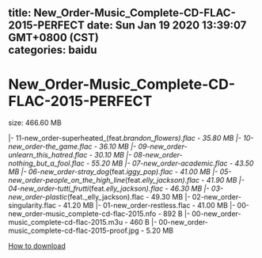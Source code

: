 
title: New_Order-Music_Complete-CD-FLAC-2015-PERFECT
date: Sun Jan 19 2020 13:39:07 GMT+0800 (CST)    
categories: baidu
---

# New_Order-Music_Complete-CD-FLAC-2015-PERFECT
size: 466.60 MB
 
 
|- 11-new_order-superheated_(feat._brandon_flowers).flac - 35.80 MB
|- 10-new_order-the_game.flac - 36.10 MB
|- 09-new_order-unlearn_this_hatred.flac - 30.10 MB
|- 08-new_order-nothing_but_a_fool.flac - 55.20 MB
|- 07-new_order-academic.flac - 43.50 MB
|- 06-new_order-stray_dog_(feat._iggy_pop).flac - 41.00 MB
|- 05-new_order-people_on_the_high_line_(feat._elly_jackson).flac - 41.90 MB
|- 04-new_order-tutti_frutti_(feat._elly_jackson).flac - 46.30 MB
|- 03-new_order-plastic_(feat._elly_jackson).flac - 49.30 MB
|- 02-new_order-singularity.flac - 41.20 MB
|- 01-new_order-restless.flac - 41.00 MB
|- 00-new_order-music_complete-cd-flac-2015.nfo - 892 B
|- 00-new_order-music_complete-cd-flac-2015.m3u - 460 B
|- 00-new_order-music_complete-cd-flac-2015-proof.jpg - 5.20 MB

[How to download](https://bpcam.bemobtrk.com/go/2ceec3aa-1ca2-46d6-b9ff-aaa5c184517c?jno=1498)